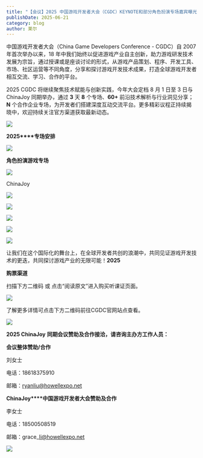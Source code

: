 ```yaml
---
title: "【会议】2025 中国游戏开发者大会（CGDC）KEYNOTE和部分角色扮演专场嘉宾曝光"
publishDate: 2025-06-21
category: blog
author: 莱尔
---
```


中国游戏开发者大会（China Game Developers Conference - CGDC）自 2007 年首次举办以来，18 年中我们始终以促进游戏产业自主创新，助力游戏研发技术发展为宗旨，通过授课或是座谈讨论的形式，从游戏产品策划、程序、开发工具、市场、社区运营等不同角度，分享和探讨游戏开发技术成果，打造全球游戏开发者相互交流、学习、合作的平台。

2025 CGDC 将继续聚焦技术赋能与创新实践，今年大会定档 8 月 1 日至 3 日与 ChinaJoy 同期举办，通过 **3** 天 **8** 个专场、**60+** 前沿技术解析与行业洞见分享；**N** 个合作企业专场，为开发者们搭建深度互动交流平台。更多精彩议程正持续揭晓中，欢迎持续关注官方渠道获取最新动态。

![](https://ec-net-1251389766.cos.ap-shanghai.myqcloud.com/wp-content/uploads/2025/06/20250621112026434.png)

**2025****专场安排**

![](https://ec-net-1251389766.cos.ap-shanghai.myqcloud.com/wp-content/uploads/2025/06/20250621112031114.png)

  
**角色扮演游戏专场**

![](https://ec-net-1251389766.cos.ap-shanghai.myqcloud.com/wp-content/uploads/2025/06/20250621112033146-644x1024.png)

ChinaJoy

![](https://ec-net-1251389766.cos.ap-shanghai.myqcloud.com/wp-content/uploads/2025/06/20250621112040722-575x1024.png)

![](https://ec-net-1251389766.cos.ap-shanghai.myqcloud.com/wp-content/uploads/2025/06/20250621112047794-575x1024.png)

![](https://ec-net-1251389766.cos.ap-shanghai.myqcloud.com/wp-content/uploads/2025/06/20250621112051950-414x1024.png)

![](https://ec-net-1251389766.cos.ap-shanghai.myqcloud.com/wp-content/uploads/2025/06/20250621112107908-401x1024.png)

![](https://ec-net-1251389766.cos.ap-shanghai.myqcloud.com/wp-content/uploads/2025/06/20250621112116203-575x1024.png)

让我们在这个国际化的舞台上，在全球开发者共创的浪潮中，共同见证游戏开发技术的更迭，共同探讨游戏产业的无限可能！**2025**

**购票渠道**

扫描下方二维码 或 点击“阅读原文”进入购买听课证页面。

![](https://ec-net-1251389766.cos.ap-shanghai.myqcloud.com/wp-content/uploads/2025/06/20250621112131570.png)

了解更多详情可点击下方二维码前往CGDC官网站点查看。

![](https://ec-net-1251389766.cos.ap-shanghai.myqcloud.com/wp-content/uploads/2025/06/20250621112133410.png)

**2025 ChinaJoy** **同期会议赞助及合作接洽，请咨询主办方工作人员：**

**会议整体赞助/合作**

刘女士

电话：18618375910

邮箱：ryanliu@howellexpo.net

**ChinaJoy****中国游戏开发者大会赞助及合作**

李女士 

电话：18500508519 

邮箱：grace\_li@howellexpo.net

![](https://ec-net-1251389766.cos.ap-shanghai.myqcloud.com/wp-content/uploads/2025/06/20250621112136784.png)
